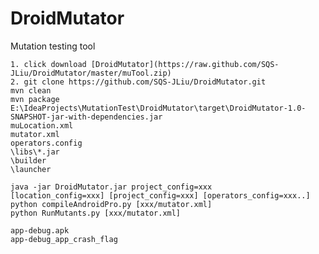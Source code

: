 # DroidMutator
Mutation testing tool

    1. click download [DroidMutator](https://raw.github.com/SQS-JLiu/DroidMutator/master/muTool.zip)
    2. git clone https://github.com/SQS-JLiu/DroidMutator.git
    mvn clean
    mvn package
    E:\IdeaProjects\MutationTest\DroidMutator\target\DroidMutator-1.0-SNAPSHOT-jar-with-dependencies.jar
    muLocation.xml
    mutator.xml
    operators.config
    \libs\*.jar
    \builder
    \launcher

    java -jar DroidMutator.jar project_config=xxx
    [location_config=xxx] [project_config=xxx] [operators_config=xxx..]
    python compileAndroidPro.py [xxx/mutator.xml]
    python RunMutants.py [xxx/mutator.xml]

    app-debug.apk
    app-debug_app_crash_flag
